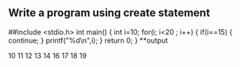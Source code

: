 ## Write a program using create statement ##
##include <stdio.h>
int main()
{
int i=10;
for(i; i<20 ; i++)
{
    if(i==15)
    {
        continue;
    }
    printf("%d\n",i);
}
return 0;
}
**output

10
11
12
13
14
16
17
18
19
